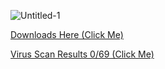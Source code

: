 ![Untitled-1](https://user-images.githubusercontent.com/48811414/160209341-fb01e3ec-e428-480b-bfd8-88fee5283b22.png)

[Downloads Here (Click Me)](https://github.com/SirCryptic/hwid-spoofer/releases)

[Virus Scan Results 0/69 (Click Me)](https://www.virustotal.com/gui/file/fd7a4493aa413557c3671fc98cc43dc6b6a4d4859e49b81f8be6cc4fe6f14c57?nocache=1)
